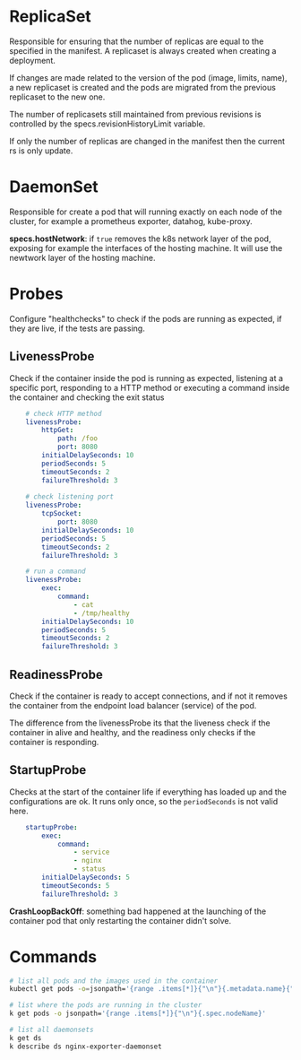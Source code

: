 # ReplicaSet

Responsible for ensuring that the number of replicas are equal to the specified in the manifest. A replicaset is always created when creating a deployment.

If changes are made related to the version of the pod (image, limits, name), a new replicaset is created and the pods are migrated from the previous replicaset to the new one.

The number of replicasets still maintained from previous revisions is controlled by the specs.revisionHistoryLimit variable.

If only the number of replicas are changed in the manifest then the current rs is only update.

# DaemonSet

Responsible for create a pod that will running exactly on each node of the cluster, for example a prometheus exporter, datahog, kube-proxy.

**specs.hostNetwork**: if `true` removes the k8s network layer of the pod, exposing for example the interfaces of the hosting machine. It will use the newtwork layer of the hosting machine.

# Probes

Configure "healthchecks" to check if the pods are running as expected, if they are live, if the tests are passing.

## LivenessProbe

Check if the container inside the pod is running as expected, listening at a specific port, responding to a HTTP method or executing a command inside the container and checking the exit status

```yaml
    # check HTTP method
    livenessProbe:
        httpGet:
            path: /foo
            port: 8080
        initialDelaySeconds: 10
        periodSeconds: 5
        timeoutSeconds: 2
        failureThreshold: 3
    
    # check listening port
    livenessProbe:
        tcpSocket:
            port: 8080
        initialDelaySeconds: 10
        periodSeconds: 5
        timeoutSeconds: 2
        failureThreshold: 3

    # run a command
    livenessProbe:
        exec:
            command:
                - cat
                - /tmp/healthy
        initialDelaySeconds: 10
        periodSeconds: 5
        timeoutSeconds: 2
        failureThreshold: 3
```

## ReadinessProbe

Check if the container is ready to accept connections, and if not it removes the container from the endpoint load balancer (service) of the pod.

The difference from the livenessProbe its that the liveness check if the container in alive and healthy, and the readiness only checks if the container is responding.

## StartupProbe

Checks at the start of the container life if everything has loaded up and the configurations are ok. It runs only once, so the `periodSeconds` is not valid here.

```yaml
    startupProbe:
        exec:
            command:
                - service
                - nginx
                - status
        initialDelaySeconds: 5
        timeoutSeconds: 5
        failureThreshold: 3
```

**CrashLoopBackOff**: something bad happened at the launching of the container pod that only restarting the container didn't solve.

# Commands

```bash
# list all pods and the images used in the container
kubectl get pods -o=jsonpath='{range .items[*]}{"\n"}{.metadata.name}{"\t"}{range .spec.containers[*]}{.image}{"\t"}{end}{end}'

# list where the pods are running in the cluster
k get pods -o jsonpath='{range .items[*]}{"\n"}{.spec.nodeName}'

# list all daemonsets
k get ds
k describe ds nginx-exporter-daemonset
```